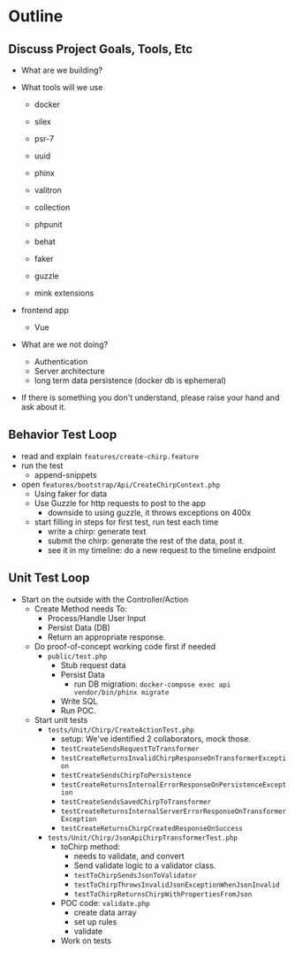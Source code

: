 # Outline

## Discuss Project Goals, Tools, Etc
- What are we building?
- What tools will we use
   - docker
   - silex
   - psr-7
   - uuid
   - phinx
   - valitron
   - collection
   
   - phpunit
   - behat
   - faker
   - guzzle
   - mink extensions
- frontend app
  - Vue
- What are we not doing?
  - Authentication
  - Server architecture
  - long term data persistence (docker db is ephemeral)
  
- If there is something you don't understand, please raise your hand and ask about it.

## Behavior Test Loop
- read and explain `features/create-chirp.feature`
- run the test
  - append-snippets
- open `features/bootstrap/Api/CreateChirpContext.php`
  - Using faker for data
  - Use Guzzle for http requests to post to the app
    - downside to using guzzle, it throws exceptions on 400x
  - start filling in steps for first test, run test each time
    - write a chirp: generate text
    - submit the chirp: generate the rest of the data, post it. 
    - see it in my timeline: do a new request to the timeline endpoint
    
## Unit Test Loop
- Start on the outside with the Controller/Action
  - Create Method needs To:
    - Process/Handle User Input 
    - Persist Data (DB)
    - Return an appropriate response.
  - Do proof-of-concept working code first if needed
    - `public/test.php`
      - Stub request data
      - Persist Data 
        - run DB migration: `docker-compose exec api vendor/bin/phinx migrate`
      - Write SQL
      - Run POC.
  - Start unit tests
    - `tests/Unit/Chirp/CreateActionTest.php`
      - setup: We've identified 2 collaborators, mock those.
      - `testCreateSendsRequestToTransformer`
      - `testCreateReturnsInvalidChirpResponseOnTransformerException`
      - `testCreateSendsChirpToPersistence`
      - `testCreateReturnsInternalErrorResponseOnPersistenceException`
      - `testCreateSendsSavedChirpToTransformer`
      - `testCreateReturnsInternalServerErrorResponseOnTransformerException`
      - `testCreateReturnsChirpCreatedResponseOnSuccess`
    - `tests/Unit/Chirp/JsonApiChirpTransformerTest.php`
      - toChirp method:
        - needs to validate, and convert
        - Send validate logic to a validator class.
        - `testToChirpSendsJsonToValidator`
        - `testToChirpThrowsInvalidJsonExceptionWhenJsonInvalid`
        - `testToChirpReturnsChirpWithPropertiesFromJson`
      - POC code: `validate.php`
        - create data array
        - set up rules
        - validate
      - Work on tests
